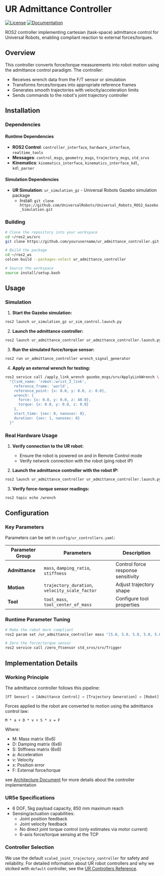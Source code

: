 # UR Admittance Controller

[![License](https://img.shields.io/badge/License-Apache%202.0-blue.svg)](https://opensource.org/licenses/Apache-2.0)
[![Documentation](https://img.shields.io/badge/Documentation-Architecture-blue)](ur_admittance_architecture.md)

ROS2 controller implementing cartesian (task-space) admittance control for Universal Robots, enabling compliant reaction to external forces/torques.

## Overview

This controller converts force/torque measurements into robot motion using the admittance control paradigm. The controller:
- Receives wrench data from the F/T sensor or simulation
- Transforms forces/torques into appropriate reference frames
- Generates smooth trajectories with velocity/acceleration limits
- Sends commands to the robot's joint trajectory controller

## Installation

### Dependencies

#### Runtime Dependencies
- **ROS2 Control**: `controller_interface`, `hardware_interface`, `realtime_tools`
- **Messages**: `control_msgs`, `geometry_msgs`, `trajectory_msgs`, `std_srvs`
- **Kinematics**: `kinematics_interface`, `kinematics_interface_kdl`, `kdl_parser`

#### Simulation Dependencies
- **UR Simulation**: `ur_simulation_gz` - Universal Robots Gazebo simulation package
  - Install: `git clone https://github.com/UniversalRobots/Universal_Robots_ROS2_Gazebo_Simulation.git`

### Building

```bash
# Clone the repository into your workspace
cd ~/ros2_ws/src
git clone https://github.com/yourusername/ur_admittance_controller.git

# Build the package
cd ~/ros2_ws
colcon build --packages-select ur_admittance_controller

# Source the workspace
source install/setup.bash
```

## Usage

### Simulation

1. **Start the Gazebo simulation:**

```bash
ros2 launch ur_simulation_gz ur_sim_control.launch.py
```

2. **Launch the admittance controller:**

```bash
ros2 launch ur_admittance_controller ur_admittance_controller.launch.py use_sim:=true
```

3. **Run the simulated force/torque sensor:**

```bash
ros2 run ur_admittance_controller wrench_signal_generator
```


4. **Apply an external wrench for testing:**

```bash
ros2 service call /apply_link_wrench gazebo_msgs/srv/ApplyLinkWrench \
  "{link_name: 'robot::wrist_3_link',
    reference_frame: 'world',
    reference_point: {x: 0.0, y: 0.0, z: 0.0},
    wrench: {
      force: {x: 0.0, y: 0.0, z: 40.0},
      torque: {x: 0.0, y: 0.0, z: 0.0}
    },
    start_time: {sec: 0, nanosec: 0},
    duration: {sec: 1, nanosec: 0}
  }"
```

### Real Hardware Usage

1. **Verify connection to the UR robot:**
   - Ensure the robot is powered on and in Remote Control mode
   - Verify network connection with the robot (ping robot IP)

2. **Launch the admittance controller with the robot IP:**

```bash
ros2 launch ur_admittance_controller ur_admittance_controller.launch.py use_sim:=false robot_ip:=192.168.1.100
```

3. **Verify force-torque sensor readings:**

```bash
ros2 topic echo /wrench
```

## Configuration

### Key Parameters

Parameters can be set in `config/ur_controllers.yaml`:

| Parameter Group | Parameters | Description |
|-----------------|------------|-------------|
| **Admittance** | `mass`, `damping_ratio`, `stiffness` | Control force response sensitivity |
| **Motion** | `trajectory_duration`, `velocity_scale_factor` | Adjust trajectory shape |
| **Tool** | `tool_mass`, `tool_center_of_mass` | Configure tool properties |

### Runtime Parameter Tuning

```bash
# Make the robot more compliant
ros2 param set /ur_admittance_controller mass "[5.0, 5.0, 5.0, 5.0, 5.0, 5.0]"

# Zero the force/torque sensor
ros2 service call /zero_ftsensor std_srvs/srv/Trigger
```

## Implementation Details

### Working Principle

The admittance controller follows this pipeline:

```
[FT Sensor] → [Admittance Control] → [Trajectory Generation] → [Robot]
```

Forces applied to the robot are converted to motion using the admittance control law:
```
M * a + D * v + S * x = F
```

Where:
- M: Mass matrix (6x6)
- D: Damping matrix (6x6)
- S: Stiffness matrix (6x6)
- a: Acceleration
- v: Velocity
- x: Position error
- F: External force/torque

see [Architecture Document](ur_admittance_architecture.md) for more details about the controller implementation

### UR5e Specifications

- 6 DOF, 5kg payload capacity, 850 mm maximum reach
- Sensing/actuation capabilities:
  - Joint position feedback
  - Joint velocity feedback
  - No direct joint torque control (only estimates via motor current)
  - 6-axis force/torque sensing at the TCP

### Controller Selection

We use the default `scaled_joint_trajectory_controller` for safety and reliability. For detailed information about UR robot controllers and why we stciked with `default` controller, see the [UR Controllers Reference](docs/ur_controllers.md).








